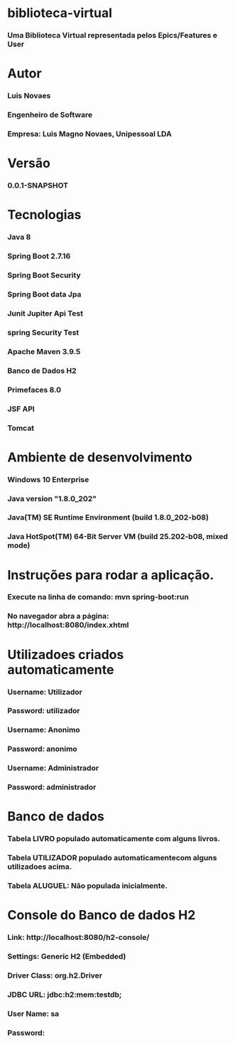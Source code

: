 # biblioteca-virtual
### Uma Biblioteca Virtual representada pelos Epics/Features e User

# Autor
### Luis Novaes
### Engenheiro de Software
### Empresa: Luis Magno Novaes, Unipessoal LDA

# Versão 
### 0.0.1-SNAPSHOT

# Tecnologias
### Java 8
### Spring Boot 2.7.16
### Spring Boot Security
### Spring Boot data Jpa
### Junit Jupiter Api Test
### spring Security Test
### Apache Maven 3.9.5
### Banco de Dados H2
### Primefaces 8.0
### JSF API
### Tomcat

# Ambiente de desenvolvimento 
### Windows 10 Enterprise
### Java version "1.8.0_202"
### Java(TM) SE Runtime Environment (build 1.8.0_202-b08)
### Java HotSpot(TM) 64-Bit Server VM (build 25.202-b08, mixed mode)

# Instruções para rodar a aplicação.
### Execute na linha de comando: mvn spring-boot:run
### No navegador abra a página: http://localhost:8080/index.xhtml

# Utilizadoes criados automaticamente
### Username: Utilizador
### Password: utilizador

### Username: Anonimo
### Password: anonimo

### Username: Administrador
### Password: administrador

# Banco de dados 
### Tabela LIVRO populado automaticamente com alguns livros.
### Tabela UTILIZADOR populado automaticamentecom alguns utilizadoes acima.
### Tabela ALUGUEL: Não populada inicialmente.

# Console do Banco de dados H2
### Link: http://localhost:8080/h2-console/
### Settings: Generic H2 (Embedded)
### Driver Class: org.h2.Driver
### JDBC URL: jdbc:h2:mem:testdb;
### User Name: sa
### Password: 









  
